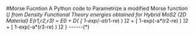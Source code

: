 #Morse Fucntion 
A Python code to Parametrize a modified Morse function (*) from Density Functional Theory energies obtained for Hybrid MoS2 (2D Material) 
E(r1,r2,r3) = E0 + D{ [ 1-exp(-a*(r1-re) ) ]2 + [ 1-exp(-a*(r2-re) ) ]2 + [ 1-exp(-a*(r3-re) ) ]2 } ------(*)


